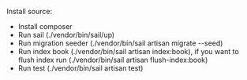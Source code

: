 Install source:
- Install composer 
- Run sail (./vendor/bin/sail/up)
- Run migration seeder (./vendor/bin/sail artisan migrate --seed)
- Run index book (./vendor/bin/sail artisan index:book), if you want to flush index run (./vendor/bin/sail artisan flush-index:book)
- Run test (./vendor/bin/sail artisan test)
